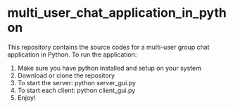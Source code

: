 # multi_user_chat_application_in_python

This repository contains the source codes for a multi-user group chat application in Python. To run the application:

1) Make sure you have python installed and setup on your system
2) Download or clone the repository
3) To start the server: python server_gui.py 
4) To start each client: python client_gui.py
5) Enjoy!
